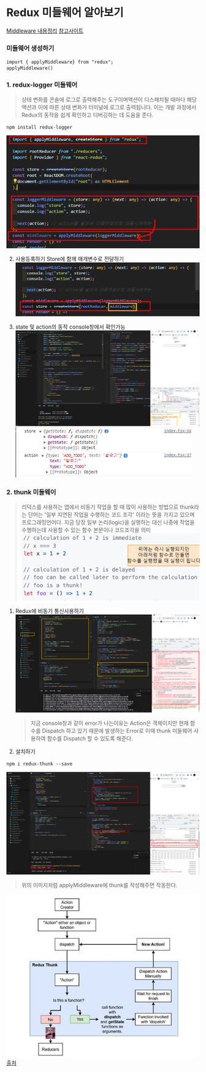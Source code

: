 # Redux 미들웨어 알아보기

[Middleware 내용정리](https://eunsoly.tistory.com/70)
[참고사이트](https://www.freecodecamp.org/news/what-is-redux-middleware-and-how-to-create-one-from-scratch/)

### 미들웨어 생성하기

```
import { applyMiddleware} from "redux";
applyMiddleware()
```

### 1. redux-logger 미들웨어

> 상태 변화를 콘솔에 로그로 출력해주는 도구이며액션이 디스패치될 때마다 해당 액션과 이에 따른 상태 변화가 터미널에 로그로 출력됩니다. 이는 개발 과정에서 Redux의 동작을 쉽게 확인하고 디버깅하는 데 도움을 준다.

```
npm install redux-logger
```

![applyMiddleware](applyMiddleware.png)

2. 사용등록하기
   Store에 함께 매개변수로 전달하기
   ![사용등록이미지](image.png)

3. state 및 action의 동작 console창에서 확인가능
   ![로깅](logging.png)
   ![자세히보기](logging2.png)

### 2. thunk 미들웨이

> 리덕스를 사용하는 앱에서 비동기 작업을 할 때 많이 사용하는 방법으로 thunk라는 단어는 '일부 지연된 작업을 수행하는 코드 조각' 이라는 뜻을 가지고 있으며 프로그래밍언어다. 지금 당장 일부 논리(logic)을 실행하는 대신 나중에 작업을 수행하는데 사용할 수 있는 함수 본문이나 코드조각을 의미
> ![thunk](thunk.png)

1. Redux에 비동기 통신사용하기
   ![axios](axios.png)

   > 지금 console창과 같이 error가 나는이유는 Action은 객체이지만 현재 함수를 Dispatch 하고 있기 때문에 발생하는 Error로 이때 thunk 미들웨어 사용하여 함수를 Dispatch 할 수 있도록 해준다.

2. 설치하기

```
npm i redux-thunk --save
```

![thunkReady](thunkReady.png)

> 위의 이미지처럼 applyMiddleware에 thunk를 작성해주면 작동한다.

![thunk작동원리](image-1.png)
[출처](https://ncoughlin.com/posts/react-redux-asnychronous-actions-thunk/)
